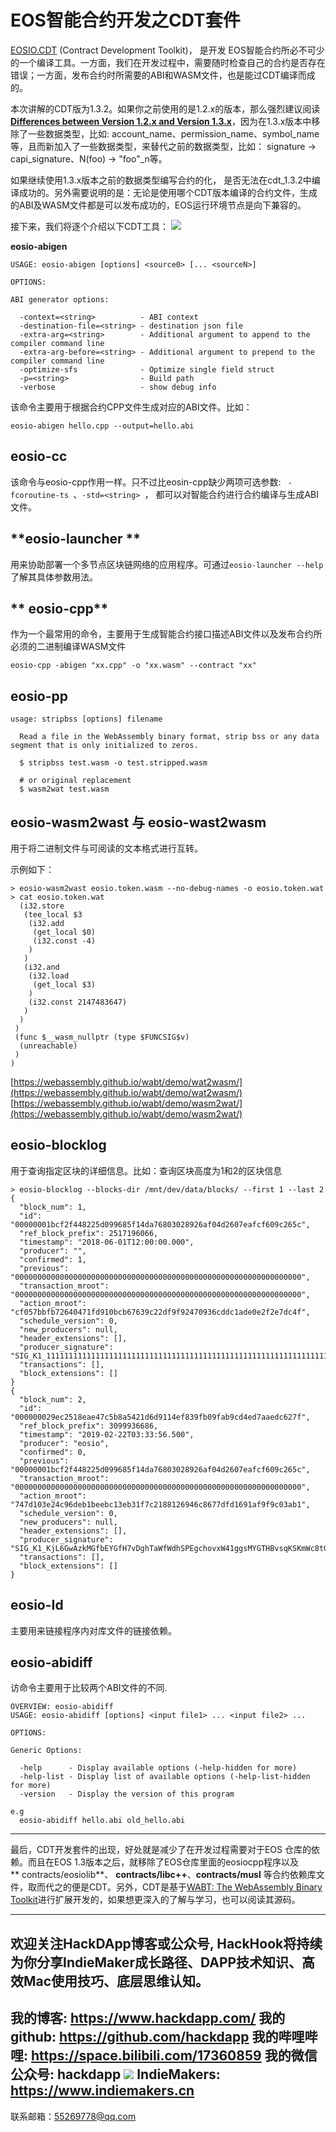 # EOS智能合约开发之CDT套件

[EOSIO.CDT](https://github.com/EOSIO/eosio.cdt/) (Contract Development Toolkit)， 是开发 EOS智能合约所必不可少的一个编译工具。一方面，我们在开发过程中，需要随时检查自己的合约是否存在错误；一方面，发布合约时所需要的ABI和WASM文件，也是能过CDT编译而成的。

本次讲解的CDT版为1.3.2。如果你之前使用的是1.2.x的版本，那么强烈建议阅读[**Differences between Version 1.2.x and Version 1.3.x**](https://github.com/EOSIO/eosio.cdt/tree/v1.3.2#differences-between-version-12x-and-version-13x)，因为在1.3.x版本中移除了一些数据类型，比如: account\_name、permission\_name、symbol\_name等，且而新加入了一些数据类型，来替代之前的数据类型，比如： signature -\> capi\_signature、N(foo) -\> "foo"\_n等。

如果继续使用1.3.x版本之前的数据类型编写合约的化， 是否无法在cdt\_1.3.2中编译成功的。另外需要说明的是：无论是使用哪个CDT版本编译的合约文件，生成的ABI及WASM文件都是可以发布成功的，EOS运行环境节点是向下兼容的。

接下来，我们将逐个介绍以下CDT工具：
![](http://cdn.hackdapp.com/2019-03-14-095444.jpg)

**eosio-abigen**


```
USAGE: eosio-abigen [options] <source0> [... <sourceN>]

OPTIONS:

ABI generator options:

  -context=<string>          - ABI context
  -destination-file=<string> - destination json file
  -extra-arg=<string>        - Additional argument to append to the compiler command line
  -extra-arg-before=<string> - Additional argument to prepend to the compiler command line
  -optimize-sfs              - Optimize single field struct
  -p=<string>                - Build path
  -verbose                   - show debug info
```

该命令主要用于根据合约CPP文件生成对应的ABI文件。比如：

```
eosio-abigen hello.cpp --output=hello.abi
```

## **eosio-cc**

该命令与eosio-cpp作用一样。只不过比eosin-cpp缺少两项可选参数: ` -fcoroutine-ts `、`-std=<string> `， 都可以对智能合约进行合约编译与生成ABI文件。

## **eosio-launcher **

用来协助部署一个多节点区块链网络的应用程序。可通过`eosio-launcher --help`了解其具体参数用法。

## ** eosio-cpp**

作为一个最常用的命令，主要用于生成智能合约接口描述ABI文件以及发布合约所必须的二进制编译WASM文件

```
eosio-cpp -abigen "xx.cpp" -o "xx.wasm" --contract "xx"
```

## **eosio-pp**


```
usage: stripbss [options] filename

  Read a file in the WebAssembly binary format, strip bss or any data segment that is only initialized to zeros.

  $ stripbss test.wasm -o test.stripped.wasm

  # or original replacement
  $ wasm2wat test.wasm
```

## **eosio-wasm2wast** 与 **eosio-wast2wasm**

用于将二进制文件与可阅读的文本格式进行互转。

示例如下：

```
> eosio-wasm2wast eosio.token.wasm --no-debug-names -o eosio.token.wat
> cat eosio.token.wat
  (i32.store
   (tee_local $3
    (i32.add
     (get_local $0)
     (i32.const -4)
    )
   )
   (i32.and
    (i32.load
     (get_local $3)
    )
    (i32.const 2147483647)
   )
  )
 )
 (func $__wasm_nullptr (type $FUNCSIG$v)
  (unreachable)
 )
)
```

[https://webassembly.github.io/wabt/demo/wat2wasm/](https://webassembly.github.io/wabt/demo/wat2wasm/)
[https://webassembly.github.io/wabt/demo/wasm2wat/](https://webassembly.github.io/wabt/demo/wasm2wat/)

## **eosio-blocklog**

用于查询指定区块的详细信息。比如：查询区块高度为1和2的区块信息


```
> eosio-blocklog --blocks-dir /mnt/dev/data/blocks/ --first 1 --last 2
{
  "block_num": 1,
  "id": "00000001bcf2f448225d099685f14da76803028926af04d2607eafcf609c265c",
  "ref_block_prefix": 2517196066,
  "timestamp": "2018-06-01T12:00:00.000",
  "producer": "",
  "confirmed": 1,
  "previous": "0000000000000000000000000000000000000000000000000000000000000000",
  "transaction_mroot": "0000000000000000000000000000000000000000000000000000000000000000",
  "action_mroot": "cf057bbfb72640471fd910bcb67639c22df9f92470936cddc1ade0e2f2e7dc4f",
  "schedule_version": 0,
  "new_producers": null,
  "header_extensions": [],
  "producer_signature": "SIG_K1_111111111111111111111111111111111111111111111111111111111111111116uk5ne",
  "transactions": [],
  "block_extensions": []
}
{
  "block_num": 2,
  "id": "000000029ec2518eae47c5b8a5421d6d9114ef839fb09fab9cd4ed7aaedc627f",
  "ref_block_prefix": 3099936686,
  "timestamp": "2019-02-22T03:33:56.500",
  "producer": "eosio",
  "confirmed": 0,
  "previous": "00000001bcf2f448225d099685f14da76803028926af04d2607eafcf609c265c",
  "transaction_mroot": "0000000000000000000000000000000000000000000000000000000000000000",
  "action_mroot": "747d103e24c96deb1beebc13eb31f7c2188126946c8677dfd1691af9f9c03ab1",
  "schedule_version": 0,
  "new_producers": null,
  "header_extensions": [],
  "producer_signature": "SIG_K1_KjL6GwAzkMGfbEYGfH7vDghTaWfWdhSPEgchovxW41ggsMYGTHBvsqKSKmWc8tGG33SkvKxBGoAfseyUU4nPZAMmJ9k8wT",
  "transactions": [],
  "block_extensions": []
}
```

## **eosio-Id**

主要用来链接程序内对库文件的链接依赖。

## **eosio-abidiff**

访命令主要用于比较两个ABI文件的不同.

```
OVERVIEW: eosio-abidiff
USAGE: eosio-abidiff [options] <input file1> ... <input file2> ...

OPTIONS:

Generic Options:

  -help      - Display available options (-help-hidden for more)
  -help-list - Display list of available options (-help-list-hidden for more)
  -version   - Display the version of this program

e.g
  eosio-abidiff hello.abi old_hello.abi
```

----
最后，CDT开发套件的出现，好处就是减少了在开发过程需要对于EOS 仓库的依赖。而且在EOS 1.3版本之后，就移除了EOS仓库里面的eosiocpp程序以及** contracts/eosiolib**、 **contracts/libc++**、**contracts/musl** 等合约依赖库文件，取而代之的便是CDT。另外，CDT是基于[WABT: The WebAssembly Binary Toolkit](https://github.com/WebAssembly/wabt)进行扩展开发的，如果想更深入的了解与学习，也可以阅读其源码。


------------------------------------------------------------------------------------------------------------
**欢迎关注HackDApp博客或公众号**, HackHook将持续为你分享IndieMaker成长路径、DAPP技术知识、高效Mac使用技巧、底层思维认知。
------------------------------------------------------------------------------------------------------------
我的博客:     https://www.hackdapp.com/
我的github:   https://github.com/hackdapp
我的哔哩哔哩:   https://space.bilibili.com/17360859
我的微信公众号: hackdapp
![](http://cdn.hackdapp.com/2019-04-03-mysign.jpg)
IndieMakers:  https://www.indiemakers.cn
------------------------------------------------------------------------------------------------------------
联系邮箱：55269778@qq.com
